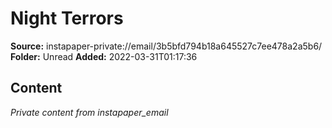 # Night Terrors

**Source:** instapaper-private://email/3b5bfd794b18a645527c7ee478a2a5b6/
**Folder:** Unread
**Added:** 2022-03-31T01:17:36




## Content
*Private content from instapaper_email*
